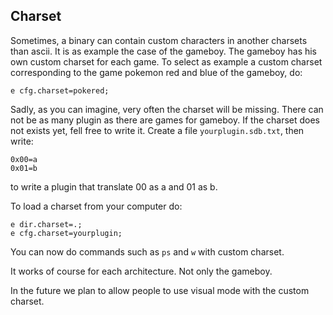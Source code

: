 ## Charset

Sometimes, a binary can contain custom characters in another charsets than ascii. It is as example the case of the gameboy. The gameboy has his own custom charset for each game. To select as example a custom charset corresponding to the game pokemon red and blue of the gameboy, do:

```
e cfg.charset=pokered;
```

Sadly, as you can imagine, very often the charset will be missing. There can not be as many plugin as there are games for gameboy. If the charset does not exists yet, fell free to write it. Create a file `yourplugin.sdb.txt`, then write:
```
0x00=a
0x01=b
```
to write a plugin that translate 00 as a and 01 as b.

To load a charset from your computer do:
```
e dir.charset=.;
e cfg.charset=yourplugin;
```


You can now do commands such as `ps` and `w` with custom charset.



It works of course for each architecture. Not only the gameboy.




In the future we plan to allow people to use visual mode with the custom charset.
